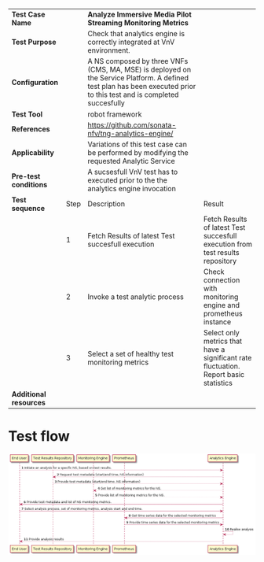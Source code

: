 |||||
| :--- | :--- | :--- | :--- |
| __Test Case Name__ | | __Analyze Immersive Media Pilot Streaming Monitoring Metrics__ | |
| __Test Purpose__ | | Check that analytics engine is correctly integrated at VnV environment.| |
| __Configuration__ | | A NS composed by three VNFs (CMS, MA, MSE) is deployed on the Service Platform. A defined test plan has been executed prior to this test and is completed succesfully| |
| __Test Tool__ | | robot framework| |
| __References__ | | https://github.com/sonata-nfv/tng-analytics-engine/ | |
| __Applicability__ | | Variations of this test case can be performed by modifying the requested Analytic Service| |
| __Pre-test conditions__ | | A sucsesfull VnV test has to executed prior to the the analytics engine invocation| |
| __Test sequence__ | Step | Description | Result |
| | 1 | Fetch Results of latest Test succesfull execution | Fetch Results of latest Test succesfull execution from test results repository|
| | 2 | Invoke a test analytic process | Check connection with monitoring engine and prometheus instance |
| | 3 | Select a set of healthy test monitoring metrics | Select only metrics that have a significant rate fluctuation. Report basic statistics|
| __Additional resources__ | | | |

# Test flow

![testflow](./images/testFlow.png)

